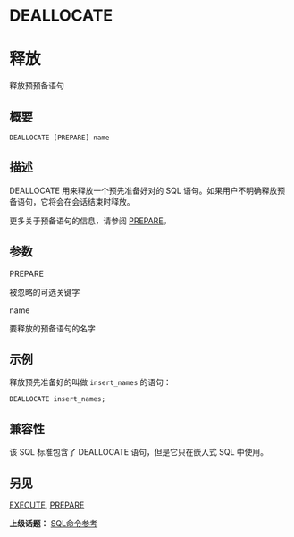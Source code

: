 # DEALLOCATE

# 释放

释放预预备语句

## 概要

```
DEALLOCATE [PREPARE] name
```

## 描述

DEALLOCATE 用来释放一个预先准备好对的 SQL 语句。如果用户不明确释放预备语句，它将会在会话结束时释放。

更多关于预备语句的信息，请参阅 [PREPARE](./prepare.md)。

## 参数

PREPARE

被忽略的可选关键字

name

要释放的预备语句的名字

## 示例

释放预先准备好的叫做 `insert_names` 的语句：

```
DEALLOCATE insert_names;
```

## 兼容性

该 SQL 标准包含了 DEALLOCATE 语句，但是它只在嵌入式 SQL 中使用。

## 另见

[EXECUTE](./execute.md), [PREPARE](./prepare.md)

**上级话题：** [SQL命令参考](./README.md)

